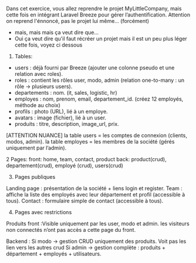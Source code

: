 Dans cet exercice, vous allez reprendre le projet MyLittleCompany, mais cette fois en intégrant Laravel Breeze pour gérer l’authentification.
Attention on reprend l'énnoncé, pas le projet lui même... (forcément)

-   mais, mais mais ça veut dire que...
-   Oui ça veut dire qu'il faut récréer un projet mais il est un peu plus léger cette fois, voyez ci dessous

1. Tables:

-   users : déjà fourni par Breeze (ajouter une colonne pseudo et une relation avec roles).
-   roles : contient les rôles user, modo, admin (relation one-to-many : un rôle → plusieurs users).
-   departements : nom. (it, sales, logistic, hr)
-   employes : nom, prenom, email, departement_id. (créez 12 employés, méthode au choix)
-   profils : photo (URL), lié à un employe.
-   avatars : image (fichier), lié à un user.
-   produits : titre, description, image_url, prix.

[ATTENTION NUANCE]
la table users = les comptes de connexion (clients, modos, admin).
la table employes = les membres de la société (gérés uniquement par l’admin).

2 Pages:
front: home, team, contact, product
back: product(crud), departement(crud), employé (crud), users(crud)

3. Pages publiques

Landing page : présentation de la société + liens login et register.
Team : affiche la liste des employés avec leur département et profil (accessible à tous).
Contact : formulaire simple de contact (accessible à tous).

4. Pages avec restrictions

Produits front :Visible uniquement par les user, modo et admin.
les visiteurs non connectés n’ont pas accès a cette page du front.

Backend : Si modo → gestion CRUD uniquement des produits. Voit pas les lien vers les autres crud
Si admin → gestion complète : produits + département + employés + utilisateurs.
